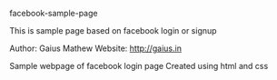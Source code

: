 facebook-sample-page

This is sample page based on facebook login or signup 

Author: Gaius Mathew Website: http://gaius.in

Sample webpage of facebook login page
Created using html and css

